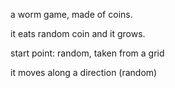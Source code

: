 a worm game, made of coins.

it eats random coin and it grows.

start point: random, taken from a grid

it moves along a direction (random)
